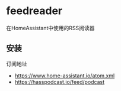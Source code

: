 # feedreader

在HomeAssistant中使用的RSS阅读器

## 安装

订阅地址
- https://www.home-assistant.io/atom.xml
- https://hasspodcast.io/feed/podcast